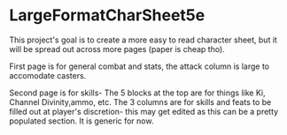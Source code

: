 # LargeFormatCharSheet5e

This project's goal is to create a more easy to read character sheet, but it will be spread out across more pages (paper is cheap tho).

First page is for general combat and stats, the attack column is large to accomodate casters.

Second page is for skills- The 5 blocks at the top are for things like Ki, Channel Divinity,ammo, etc. The 3 columns are for skills and feats to be filled out at player's discretion- this may get edited as this can be a pretty populated section. It is generic for now.
